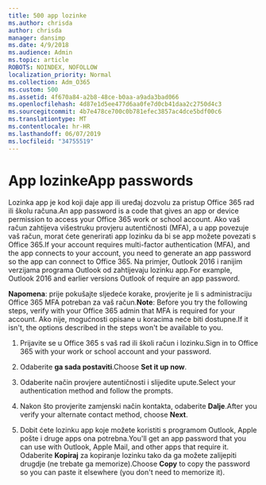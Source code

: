 ```yaml
---
title: 500 app lozinke
ms.author: chrisda
author: chrisda
manager: dansimp
ms.date: 4/9/2018
ms.audience: Admin
ms.topic: article
ROBOTS: NOINDEX, NOFOLLOW
localization_priority: Normal
ms.collection: Adm_O365
ms.custom: 500
ms.assetid: 4f670a84-a2b8-48ce-b0aa-a9ada3bad066
ms.openlocfilehash: 4d87e1d5ee477d6aa0fe7d0cb41daa2c2750d4c3
ms.sourcegitcommit: 4b7e478ce700c0b781efec3857ac4dce5bdf00c6
ms.translationtype: MT
ms.contentlocale: hr-HR
ms.lasthandoff: 06/07/2019
ms.locfileid: "34755519"
---
```

# <a name="app-passwords"></a><span data-ttu-id="f482d-102">App lozinke</span><span class="sxs-lookup"><span data-stu-id="f482d-102">App passwords</span></span>

<span data-ttu-id="f482d-103">Lozinka app je kod koji daje app ili uređaj dozvolu za pristup Office 365 rad ili školu računa.</span><span class="sxs-lookup"><span data-stu-id="f482d-103">An app password is a code that gives an app or device permission to access your Office 365 work or school account.</span></span> <span data-ttu-id="f482d-104">Ako vaš račun zahtijeva višestruku provjeru autentičnosti (MFA), a u app povezuje vaš račun, morat ćete generirati app lozinku da bi se app možete povezati s Office 365.</span><span class="sxs-lookup"><span data-stu-id="f482d-104">If your account requires multi-factor authentication (MFA), and the app connects to your account, you need to generate an app password so the app can connect to Office 365.</span></span> <span data-ttu-id="f482d-105">Na primjer, Outlook 2016 i ranijim verzijama programa Outlook od zahtijevaju lozinku app.</span><span class="sxs-lookup"><span data-stu-id="f482d-105">For example, Outlook 2016 and earlier versions Outlook of require an app password.</span></span>

 <span data-ttu-id="f482d-106">**Napomena**: prije pokušajte sljedeće korake, provjerite je li s administraciju Office 365 MFA potreban za vaš račun.</span><span class="sxs-lookup"><span data-stu-id="f482d-106">**Note**: Before you try the following steps, verify with your Office 365 admin that MFA is required for your account.</span></span> <span data-ttu-id="f482d-107">Ako nije, mogućnosti opisane u koracima neće biti dostupne.</span><span class="sxs-lookup"><span data-stu-id="f482d-107">If it isn't, the options described in the steps won't be available to you.</span></span>

1. <span data-ttu-id="f482d-108">Prijavite se u Office 365 s vaš rad ili školi račun i lozinku.</span><span class="sxs-lookup"><span data-stu-id="f482d-108">Sign in to Office 365 with your work or school account and your password.</span></span>

2. <span data-ttu-id="f482d-109">Odaberite **ga sada postaviti**.</span><span class="sxs-lookup"><span data-stu-id="f482d-109">Choose **Set it up now**.</span></span>

3. <span data-ttu-id="f482d-110">Odaberite način provjere autentičnosti i slijedite upute.</span><span class="sxs-lookup"><span data-stu-id="f482d-110">Select your authentication method and follow the prompts.</span></span>

4. <span data-ttu-id="f482d-111">Nakon što provjerite zamjenski način kontakta, odaberite **Dalje**.</span><span class="sxs-lookup"><span data-stu-id="f482d-111">After you verify your alternate contact method, choose **Next**.</span></span>

5. <span data-ttu-id="f482d-112">Dobit ćete lozinku app koje možete koristiti s programom Outlook, Apple pošte i druge apps ona potrebna.</span><span class="sxs-lookup"><span data-stu-id="f482d-112">You'll get an app password that you can use with Outlook, Apple Mail, and other apps that require it.</span></span> <span data-ttu-id="f482d-113">Odaberite **Kopiraj** za kopiranje lozinku tako da ga možete zalijepiti drugdje (ne trebate ga memorize).</span><span class="sxs-lookup"><span data-stu-id="f482d-113">Choose **Copy** to copy the password so you can paste it elsewhere (you don't need to memorize it).</span></span>
